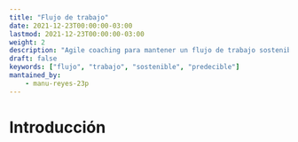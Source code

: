 ```yaml
---
title: "Flujo de trabajo"
date: 2021-12-23T00:00:00-03:00
lastmod: 2021-12-23T00:00:00-03:00
weight: 2
description: "Agile coaching para mantener un flujo de trabajo sostenible y predecible"
draft: false
keywords: ["flujo", "trabajo", "sostenible", "predecible"]
mantained_by:
    - manu-reyes-23p
---
```


# Introducción
